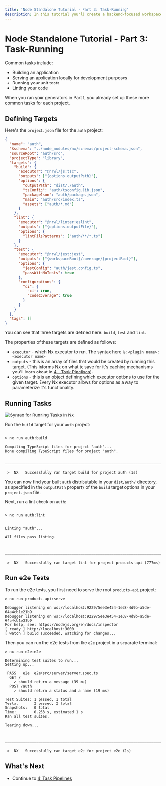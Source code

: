 ```yaml
---
title: 'Node Standalone Tutorial - Part 3: Task-Running'
description: In this tutorial you'll create a backend-focused workspace with Nx.
---
```


# Node Standalone Tutorial - Part 3: Task-Running

Common tasks include:

- Building an application
- Serving an application locally for development purposes
- Running your unit tests
- Linting your code

When you ran your generators in Part 1, you already set up these more common tasks for each project.

## Defining Targets

Here's the `project.json` file for the `auth` project:

```json {% fileName="/auth/project.json" %}
{
  "name": "auth",
  "$schema": "../node_modules/nx/schemas/project-schema.json",
  "sourceRoot": "auth/src",
  "projectType": "library",
  "targets": {
    "build": {
      "executor": "@nrwl/js:tsc",
      "outputs": ["{options.outputPath}"],
      "options": {
        "outputPath": "dist/./auth",
        "tsConfig": "auth/tsconfig.lib.json",
        "packageJson": "auth/package.json",
        "main": "auth/src/index.ts",
        "assets": ["auth/*.md"]
      }
    },
    "lint": {
      "executor": "@nrwl/linter:eslint",
      "outputs": ["{options.outputFile}"],
      "options": {
        "lintFilePatterns": ["auth/**/*.ts"]
      }
    },
    "test": {
      "executor": "@nrwl/jest:jest",
      "outputs": ["{workspaceRoot}/coverage/{projectRoot}"],
      "options": {
        "jestConfig": "auth/jest.config.ts",
        "passWithNoTests": true
      },
      "configurations": {
        "ci": {
          "ci": true,
          "codeCoverage": true
        }
      }
    }
  },
  "tags": []
}
```

You can see that three targets are defined here: `build`, `test` and `lint`.

The properties of these targets are defined as follows:

- `executor` - which Nx executor to run. The syntax here is: `<plugin name>:<executor name>`
- `outputs` - this is an array of files that would be created by running this target. (This informs Nx on what to save for it's caching mechanisms you'll learn about in [4 - Task Pipelines](/node-tutorial/4-task-pipelines)).
- `options` - this is an object defining which executor options to use for the given target. Every Nx executor allows for options as a way to parameterize it's functionality.

## Running Tasks

![Syntax for Running Tasks in Nx](/shared/node-tutorial/run-target-syntax.svg)

Run the `build` target for your `auth` project:

```{% command="npx nx build auth" path="~/products-api" %}

> nx run auth:build

Compiling TypeScript files for project "auth"...
Done compiling TypeScript files for project "auth".

 ———————————————————————————————————————————————————————————————————————————————————————————————————————————————————

 >  NX   Successfully ran target build for project auth (1s)
```

You can now find your built `auth` distributable in your `dist/auth/` directory, as specified in the `outputPath` property of the `build` target options in your `project.json` file.

Next, run a lint check on `auth`:

```{% command="npx nx lint auth" path="~/products-api" %}

> nx run auth:lint


Linting "auth"...

All files pass linting.


 ———————————————————————————————————————————————————————————————————————————————————————————————

 >  NX   Successfully ran target lint for project products-api (777ms)
```

## Run e2e Tests

To run the e2e tests, you first need to serve the root `products-api` project:

```{% command="npx nx serve products-api" path="~/products-api" %}
> nx run products-api:serve

Debugger listening on ws://localhost:9229/5ee3e454-1e38-4d9b-a5de-64a4cb1e21b9
Debugger listening on ws://localhost:9229/5ee3e454-1e38-4d9b-a5de-64a4cb1e21b9
For help, see: https://nodejs.org/en/docs/inspector
[ ready ] http://localhost:3000
[ watch ] build succeeded, watching for changes...
```

Then you can run the e2e tests from the `e2e` project in a separate terminal:

```{% command="npx nx e2e e2e" path="~/products-api" %}
> nx run e2e:e2e

Determining test suites to run...
Setting up...

 PASS   e2e  e2e/src/server/server.spec.ts
  GET /
    ✓ should return a message (39 ms)
  POST /auth
    ✓ should return a status and a name (19 ms)

Test Suites: 1 passed, 1 total
Tests:       2 passed, 2 total
Snapshots:   0 total
Time:        0.263 s, estimated 1 s
Ran all test suites.

Tearing down...


 ———————————————————————————————————————————————————————————————————————————————————————————————————————————————————

 >  NX   Successfully ran target e2e for project e2e (2s)
```

## What's Next

- Continue to [4: Task Pipelines](/node-tutorial/4-task-pipelines)

